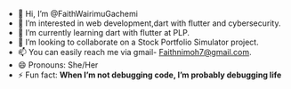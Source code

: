 - 👋 Hi, I’m @FaithWairimuGachemi
- 👀 I’m interested in web development,dart with flutter and cybersecurity.
- 🌱 I’m currently learning dart with flutter at PLP. 
- 💞️ I’m looking to collaborate on a Stock Portfolio Simulator project.
- 📫   You can easily reach me via gmail- Faithnimoh7@gmail.com.
- 😄 Pronouns: She/Her
- ⚡ Fun fact: **When I’m not debugging code, I’m probably debugging life**


<!---
FaithWairimuGachemi/FaithWairimuGachemi is a ✨ special ✨ repository because its `README.md` (this file) appears on your GitHub profile.
You can click the Preview link to take a look at your changes.
--->

